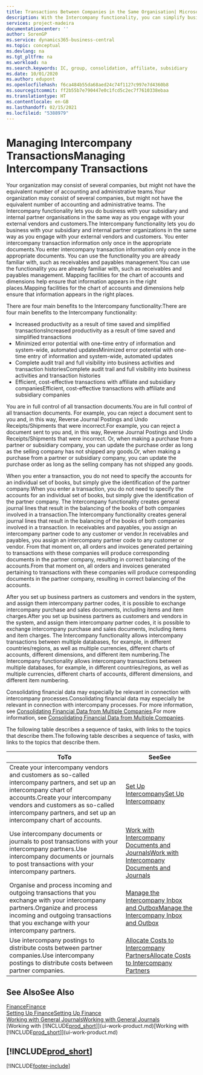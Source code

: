```yaml
---
title: Transactions Between Companies in the Same Organisation| Microsoft Docs
description: With the Intercompany functionality, you can simplify business processes and transactions between companies within the same organisation.
services: project-madeira
documentationcenter: ''
author: SorenGP
ms.service: dynamics365-business-central
ms.topic: conceptual
ms.devlang: na
ms.tgt_pltfrm: na
ms.workload: na
ms.search.keywords: IC, group, consolidation, affiliate, subsidiary
ms.date: 10/01/2020
ms.author: edupont
ms.openlocfilehash: f6ca484b55da68aed24c74f1127c997e7d4360b8
ms.sourcegitcommit: ff2b55b7e790447e0c1fcd5c2ec7f7610338ebaa
ms.translationtype: HT
ms.contentlocale: en-GB
ms.lasthandoff: 02/15/2021
ms.locfileid: "5388979"
---
```

# <a name="managing-intercompany-transactions"></a><span data-ttu-id="76384-103">Managing Intercompany Transactions</span><span class="sxs-lookup"><span data-stu-id="76384-103">Managing Intercompany Transactions</span></span>
<span data-ttu-id="76384-104">Your organization may consist of several companies, but might not have the equivalent number of accounting and administrative teams.</span><span class="sxs-lookup"><span data-stu-id="76384-104">Your organization may consist of several companies, but might not have the equivalent number of accounting and administrative teams.</span></span> <span data-ttu-id="76384-105">The Intercompany functionality lets you do business with your subsidiary and internal partner organisations in the same way as you engage with your external vendors and customers.</span><span class="sxs-lookup"><span data-stu-id="76384-105">The Intercompany functionality lets you do business with your subsidiary and internal partner organizations in the same way as you engage with your external vendors and customers.</span></span> <span data-ttu-id="76384-106">You enter intercompany transaction information only once in the appropriate documents.</span><span class="sxs-lookup"><span data-stu-id="76384-106">You enter intercompany transaction information only once in the appropriate documents.</span></span> <span data-ttu-id="76384-107">You can use the functionality you are already familiar with, such as receivables and payables management.</span><span class="sxs-lookup"><span data-stu-id="76384-107">You can use the functionality you are already familiar with, such as receivables and payables management.</span></span> <span data-ttu-id="76384-108">Mapping facilities for the chart of accounts and dimensions help ensure that information appears in the right places.</span><span class="sxs-lookup"><span data-stu-id="76384-108">Mapping facilities for the chart of accounts and dimensions help ensure that information appears in the right places.</span></span>  

<span data-ttu-id="76384-109">There are four main benefits to the Intercompany functionality:</span><span class="sxs-lookup"><span data-stu-id="76384-109">There are four main benefits to the Intercompany functionality:</span></span>  

- <span data-ttu-id="76384-110">Increased productivity as a result of time saved and simplified transactions</span><span class="sxs-lookup"><span data-stu-id="76384-110">Increased productivity as a result of time saved and simplified transactions</span></span>  
- <span data-ttu-id="76384-111">Minimized error potential with one-time entry of information and system-wide, automated updates</span><span class="sxs-lookup"><span data-stu-id="76384-111">Minimized error potential with one-time entry of information and system-wide, automated updates</span></span>  
- <span data-ttu-id="76384-112">Complete audit trail and full visibility into business activities and transaction histories</span><span class="sxs-lookup"><span data-stu-id="76384-112">Complete audit trail and full visibility into business activities and transaction histories</span></span>  
- <span data-ttu-id="76384-113">Efficient, cost-effective transactions with affiliate and subsidiary companies</span><span class="sxs-lookup"><span data-stu-id="76384-113">Efficient, cost-effective transactions with affiliate and subsidiary companies</span></span>  

<span data-ttu-id="76384-114">You are in full control of all transaction documents.</span><span class="sxs-lookup"><span data-stu-id="76384-114">You are in full control of all transaction documents.</span></span> <span data-ttu-id="76384-115">For example, you can reject a document sent to you and, in this way, Reverse Journal Postings and Undo Receipts/Shipments that were incorrect.</span><span class="sxs-lookup"><span data-stu-id="76384-115">For example, you can reject a document sent to you and, in this way, Reverse Journal Postings and Undo Receipts/Shipments that were incorrect.</span></span> <span data-ttu-id="76384-116">Or, when making a purchase from a partner or subsidiary company, you can update the purchase order as long as the selling company has not shipped any goods.</span><span class="sxs-lookup"><span data-stu-id="76384-116">Or, when making a purchase from a partner or subsidiary company, you can update the purchase order as long as the selling company has not shipped any goods.</span></span>  

<span data-ttu-id="76384-117">When you enter a transaction, you do not need to specify the accounts for an individual set of books, but simply give the identification of the partner company.</span><span class="sxs-lookup"><span data-stu-id="76384-117">When you enter a transaction, you do not need to specify the accounts for an individual set of books, but simply give the identification of the partner company.</span></span> <span data-ttu-id="76384-118">The Intercompany functionality creates general journal lines that result in the balancing of the books of both companies involved in a transaction.</span><span class="sxs-lookup"><span data-stu-id="76384-118">The Intercompany functionality creates general journal lines that result in the balancing of the books of both companies involved in a transaction.</span></span> <span data-ttu-id="76384-119">In receivables and payables, you assign an intercompany partner code to any customer or vendor.</span><span class="sxs-lookup"><span data-stu-id="76384-119">In receivables and payables, you assign an intercompany partner code to any customer or vendor.</span></span> <span data-ttu-id="76384-120">From that moment on, all orders and invoices generated pertaining to transactions with these companies will produce corresponding documents in the partner company, resulting in correct balancing of the accounts.</span><span class="sxs-lookup"><span data-stu-id="76384-120">From that moment on, all orders and invoices generated pertaining to transactions with these companies will produce corresponding documents in the partner company, resulting in correct balancing of the accounts.</span></span>  

 <span data-ttu-id="76384-121">After you set up business partners as customers and vendors in the system, and assign them intercompany partner codes, it is possible to exchange intercompany purchase and sales documents, including items and item charges.</span><span class="sxs-lookup"><span data-stu-id="76384-121">After you set up business partners as customers and vendors in the system, and assign them intercompany partner codes, it is possible to exchange intercompany purchase and sales documents, including items and item charges.</span></span> <span data-ttu-id="76384-122">The Intercompany functionality allows intercompany transactions between multiple databases, for example, in different countries/regions, as well as multiple currencies, different charts of accounts, different dimensions, and different item numbering.</span><span class="sxs-lookup"><span data-stu-id="76384-122">The Intercompany functionality allows intercompany transactions between multiple databases, for example, in different countries/regions, as well as multiple currencies, different charts of accounts, different dimensions, and different item numbering.</span></span>  

<span data-ttu-id="76384-123">Consolidating financial data may especially be relevant in connection with intercompany processes.</span><span class="sxs-lookup"><span data-stu-id="76384-123">Consolidating financial data may especially be relevant in connection with intercompany processes.</span></span> <span data-ttu-id="76384-124">For more information, see [Consolidating Financial Data from Multiple Companies](finance-consolidated-company-reporting.md).</span><span class="sxs-lookup"><span data-stu-id="76384-124">For more information, see [Consolidating Financial Data from Multiple Companies](finance-consolidated-company-reporting.md).</span></span>

<span data-ttu-id="76384-125">The following table describes a sequence of tasks, with links to the topics that describe them.</span><span class="sxs-lookup"><span data-stu-id="76384-125">The following table describes a sequence of tasks, with links to the topics that describe them.</span></span>

|<span data-ttu-id="76384-126">To</span><span class="sxs-lookup"><span data-stu-id="76384-126">To</span></span> |<span data-ttu-id="76384-127">See</span><span class="sxs-lookup"><span data-stu-id="76384-127">See</span></span>|
|---|---|
|<span data-ttu-id="76384-128">Create your intercompany vendors and customers as so-called intercompany partners, and set up an intercompany chart of accounts.</span><span class="sxs-lookup"><span data-stu-id="76384-128">Create your intercompany vendors and customers as so-called intercompany partners, and set up an intercompany chart of accounts.</span></span>|[<span data-ttu-id="76384-129">Set Up Intercompany</span><span class="sxs-lookup"><span data-stu-id="76384-129">Set Up Intercompany</span></span>](intercompany-how-setup.md)|
|<span data-ttu-id="76384-130">Use intercompany documents or journals to post transactions with your intercompany partners.</span><span class="sxs-lookup"><span data-stu-id="76384-130">Use intercompany documents or journals to post transactions with your intercompany partners.</span></span>|[<span data-ttu-id="76384-131">Work with Intercompany Documents and Journals</span><span class="sxs-lookup"><span data-stu-id="76384-131">Work with Intercompany Documents and Journals</span></span>](intercompany-how-work-documents-journals.md)|
|<span data-ttu-id="76384-132">Organise and process incoming and outgoing transactions that you exchange with your intercompany partners.</span><span class="sxs-lookup"><span data-stu-id="76384-132">Organize and process incoming and outgoing transactions that you exchange with your intercompany partners.</span></span>|[<span data-ttu-id="76384-133">Manage the Intercompany Inbox and Outbox</span><span class="sxs-lookup"><span data-stu-id="76384-133">Manage the Intercompany Inbox and Outbox</span></span>](intercompany-how-manage-intercompany-inbox.md)|
|<span data-ttu-id="76384-134">Use intercompany postings to distribute costs between partner companies.</span><span class="sxs-lookup"><span data-stu-id="76384-134">Use intercompany postings to distribute costs between partner companies.</span></span>|[<span data-ttu-id="76384-135">Allocate Costs to Intercompany Partners</span><span class="sxs-lookup"><span data-stu-id="76384-135">Allocate Costs to Intercompany Partners</span></span>](intercompany-allocate-costs.md)|

## <a name="see-also"></a><span data-ttu-id="76384-136">See Also</span><span class="sxs-lookup"><span data-stu-id="76384-136">See Also</span></span>
[<span data-ttu-id="76384-137">Finance</span><span class="sxs-lookup"><span data-stu-id="76384-137">Finance</span></span>](finance.md)  
[<span data-ttu-id="76384-138">Setting Up Finance</span><span class="sxs-lookup"><span data-stu-id="76384-138">Setting Up Finance</span></span>](finance-setup-finance.md)  
[<span data-ttu-id="76384-139">Working with General Journals</span><span class="sxs-lookup"><span data-stu-id="76384-139">Working with General Journals</span></span>](ui-work-general-journals.md)  
<span data-ttu-id="76384-140">[Working with [!INCLUDE[prod_short](includes/prod_short.md)]](ui-work-product.md)</span><span class="sxs-lookup"><span data-stu-id="76384-140">[Working with [!INCLUDE[prod_short](includes/prod_short.md)]](ui-work-product.md)</span></span>

## [!INCLUDE[prod_short](includes/free_trial_md.md)]  


[!INCLUDE[footer-include](includes/footer-banner.md)]